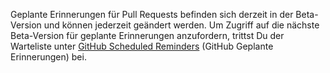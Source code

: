 Geplante Erinnerungen für Pull Requests befinden sich derzeit in der Beta-Version und können jederzeit geändert werden. Um Zugriff auf die nächste Beta-Version für geplante Erinnerungen anzufordern, trittst Du der Warteliste unter [GitHub Scheduled Reminders](https://github.com/features/reminders/signup) (GitHub Geplante Erinnerungen) bei.
